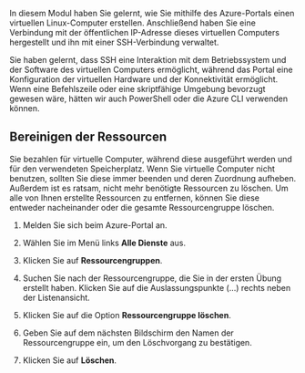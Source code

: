 In diesem Modul haben Sie gelernt, wie Sie mithilfe des Azure-Portals einen virtuellen Linux-Computer erstellen. Anschließend haben Sie eine Verbindung mit der öffentlichen IP-Adresse dieses virtuellen Computers hergestellt und ihn mit einer SSH-Verbindung verwaltet. 

Sie haben gelernt, dass SSH eine Interaktion mit dem Betriebssystem und der Software des virtuellen Computers ermöglicht, während das Portal eine Konfiguration der virtuellen Hardware und der Konnektivität ermöglicht. Wenn eine Befehlszeile oder eine skriptfähige Umgebung bevorzugt gewesen wäre, hätten wir auch PowerShell oder die Azure CLI verwenden können.

## <a name="clean-up-the-resources"></a>Bereinigen der Ressourcen

Sie bezahlen für virtuelle Computer, während diese ausgeführt werden und für den verwendeten Speicherplatz. Wenn Sie virtuelle Computer nicht benutzen, sollten Sie diese immer beenden und deren Zuordnung aufheben. Außerdem ist es ratsam, nicht mehr benötigte Ressourcen zu löschen. Um alle von Ihnen erstellte Ressourcen zu entfernen, können Sie diese entweder nacheinander oder die gesamte Ressourcengruppe löschen.

1. Melden Sie sich beim Azure-Portal an.

1. Wählen Sie im Menü links **Alle Dienste** aus.

1. Klicken Sie auf **Ressourcengruppen**.

1. Suchen Sie nach der Ressourcengruppe, die Sie in der ersten Übung erstellt haben. Klicken Sie auf die Auslassungspunkte (...) rechts neben der Listenansicht.

1. Klicken Sie auf die Option **Ressourcengruppe löschen**.

1. Geben Sie auf dem nächsten Bildschirm den Namen der Ressourcengruppe ein, um den Löschvorgang zu bestätigen.

1. Klicken Sie auf **Löschen**.
